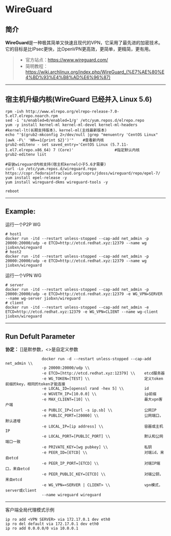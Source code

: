 WireGuard
===
## 简介
**WireGuard**是一种极其简单又快速且现代的VPN，它采用了最先进的加密技术。 它的目标是比IPsec更快，比OpenVPN更高效，更简单，更精简，更有用。
> * 官方站点：https://www.wireguard.com/
> * 简明教程：https://wiki.archlinux.org/index.php/WireGuard_(%E7%AE%80%E4%BD%93%E4%B8%AD%E6%96%87)

****

## 宿主机升级内核(WireGuard 已经并入 Linux 5.6)

    rpm -ivh http://www.elrepo.org/elrepo-release-7.0-5.el7.elrepo.noarch.rpm
    sed -i 's/enabled=0/enabled=1/g' /etc/yum.repos.d/elrepo.repo
    yum -y install kernel-ml kernel-ml-devel kernel-ml-headers      #kernel-lt(长期支持版本)、kernel-ml(主线最新版本)
    echo "'$(grub2-mkconfig 2>/dev/null |grep "menuentry 'CentOS Linux" |awk -F\' 'NR==1{print $2}')'"    #查看新内核
    grub2-editenv - set saved_entry='CentOS Linux (5.7.11-1.el7.elrepo.x86_64) 7 (Core)'                  #指定默认内核
    grub2-editenv list
    
    #安装wireguard内核支持(宿主机kernel小于5.6才需要)
    curl -Lo /etc/yum.repos.d/wireguard.repo https://copr.fedorainfracloud.org/coprs/jdoss/wireguard/repo/epel-7/
    yum install epel-release -y
    yum install wireguard-dkms wireguard-tools -y
    
    reboot

****

## Example:

运行一个P2P WG

    # host1
    docker run -itd --restart unless-stopped --cap-add net_admin -p 20000:20000/udp -e ETCD=http://etcd.redhat.xyz:12379 --name wg jiobxn/wireguard
    # host2
    docker run -itd --restart unless-stopped --cap-add net_admin -p 20000:20000/udp -e ETCD=http://etcd.redhat.xyz:12379 --name wg jiobxn/wireguard

运行一个VPN WG

    # server
    docker run -itd --restart unless-stopped --cap-add net_admin -p 20000:20000/udp -e ETCD=http://etcd.redhat.xyz:12379 -e WG_VPN=SERVER --name wg-server jiobxn/wireguard
    # client
    docker run -itd --restart unless-stopped --cap-add net_admin -e ETCD=http://etcd.redhat.xyz:12379 -e WG_VPN=CLIENT --name wg-client jiobxn/wireguard


****

## Run Defult Parameter
**协定：** []是默参数，<>是自定义参数

					docker run -d --restart unless-stopped --cap-add net_admin \\
					-p 20000:20000/udp \\
					-e ETCD=[http://etcd.redhat.xyz:12379] \\    etcd服务器
					-e WG_TOKEN=[TEST] \\                        定义token前缀的key，相同的token才能连接
					-e LOCAL_ID=[openssl rand -hex 5] \\         id
					-e WGVETH_IP=[10.0.0] \\                     ip前缀
					-e MAX_CLIENT=[10] \\                        最大vpn客户端
					-e PUBLIC_IP=[curl -s ip.sb] \\              公网IP
					-e PUBLIC_PORT=[20000] \\                    公网端口，默认递增
					-e LOCAL_IP=[ip address] \\                  容器或主机IP
					-e LOCAL_PORT=[PUBLIC_PORT] \\               默认和公网端口一致
					-e PRIVATE_KEY=[wg pubkey] \\                私钥
					-e PEER_ID=[ETCD] \\                         对端id，来自etcd
					-e PEER_IP_PORT=[ETCD] \\                    对端IP端口，来自etcd
					-e PEER_PUBLIC_KEY=[ETCD] \\                 对端公钥，来自etcd
					-e WG_VPN=<SERVER | CLIENT> \\               vpn模式，server或client
					--name wireguard wireguard

****

客户端全局代理模式示例

    ip ro add <VPN SERVER> via 172.17.0.1 dev eth0
    ip ro del default via 172.17.0.1 dev eth0
    ip ro add 0.0.0.0/0 via 10.0.0.1

